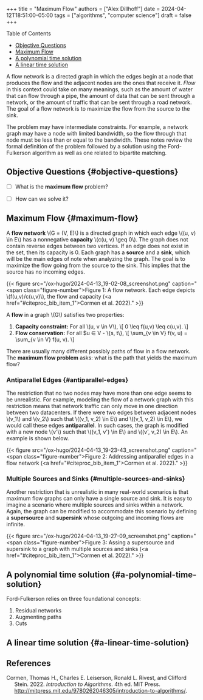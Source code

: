 +++
title = "Maximum Flow"
authors = ["Alex Dillhoff"]
date = 2024-04-12T18:51:00-05:00
tags = ["algorithms", "computer science"]
draft = false
+++

<div class="ox-hugo-toc toc">

<div class="heading">Table of Contents</div>

- [Objective Questions](#objective-questions)
- [Maximum Flow](#maximum-flow)
- [A polynomial time solution](#a-polynomial-time-solution)
- [A linear time solution](#a-linear-time-solution)

</div>
<!--endtoc-->

A flow network is a directed graph in which the edges begin at a node that produces the flow and the adjacent nodes are the ones that receive it. _Flow_ in this context could take on many meanings, such as the amount of water that can flow through a pipe, the amount of data that can be sent through a network, or the amount of traffic that can be sent through a road network. The goal of a flow network is to maximize the flow from the source to the sink.

The problem may have intermediate constraints. For example, a network graph may have a node with limited bandwidth, so the flow through that node must be less than or equal to the bandwidth. These notes review the formal definition of the problem followed by a solution using the Ford-Fulkerson algorithm as well as one related to bipartite matching.


## Objective Questions {#objective-questions}

-   [ ] What is the **maximum flow** problem?
-   [ ] How can we solve it?


## Maximum Flow {#maximum-flow}

A **flow network** \\(G = (V, E)\\) is a directed graph in which each edge \\((u, v) \in E\\) has a nonnegative **capacity** \\(c(u, v) \geq 0\\). The graph does not contain reverse edges between two vertices. If an edge does not exist in the set, then its capacity is 0. Each graph has a **source** and a **sink**, which will be the main edges of note when analyzing the graph. The goal is to maximize the flow going from the source to the sink. This implies that the source has no incoming edges.

{{< figure src="/ox-hugo/2024-04-13_19-02-08_screenshot.png" caption="<span class=\"figure-number\">Figure 1: </span>A flow network. Each edge depicts \\(f(u,v)/c(u,v)\\), the flow and capacity (<a href=\"#citeproc_bib_item_1\">Cormen et al. 2022</a>)." >}}

A **flow** in a graph \\(G\\) satisfies two properties:

1.  **Capacity constraint:** For all \\(u, v \in V\\),
    \\[
       0 \leq f(u,v) \leq c(u,v).
       \\]
2.  **Flow conservation:** For all $u &isin; V - \\{s, t\\},
    \\[
       \sum\_{v \in V} f(v, u) = \sum\_{v \in V} f(u, v).
       \\]

There are usually many different possibly paths of flow in a flow network. The **maximum flow problem** asks: what is the path that yields the maximum flow?


### Antiparallel Edges {#antiparallel-edges}

The restriction that no two nodes may have more than one edge seems to be unrealistic. For example, modeling the flow of a network graph with this restriction means that network traffic can only move in one direction between two datacenters. If there were two edges between adjacent nodes \\(v\_1\\) and \\(v\_2\\) such that \\((v\_1, v\_2) \in E\\) and \\((v\_1, v\_2) \in E\\), we would call these edges **antiparallel**. In such cases, the graph is modified with a new node \\(v'\\) such that \\((v\_1, v') \in E\\) and \\((v', v\_2) \in E\\). An example is shown below.

{{< figure src="/ox-hugo/2024-04-13_19-23-43_screenshot.png" caption="<span class=\"figure-number\">Figure 2: </span>Addressing antiparallel edges in a flow network (<a href=\"#citeproc_bib_item_1\">Cormen et al. 2022</a>)." >}}


### Multiple Sources and Sinks {#multiple-sources-and-sinks}

Another restriction that is unrealistic in many real-world scenarios is that maximum flow graphs can only have a single source and sink. It is easy to imagine a scenario where multiple sources and sinks within a network. Again, the graph can be modified to accommodate this scenario by defining a **supersource** and **supersink** whose outgoing and incoming flows are infinite.

{{< figure src="/ox-hugo/2024-04-13_19-27-09_screenshot.png" caption="<span class=\"figure-number\">Figure 3: </span>Assing a supersource and supersink to a graph with multiple sources and sinks (<a href=\"#citeproc_bib_item_1\">Cormen et al. 2022</a>)." >}}


## A polynomial time solution {#a-polynomial-time-solution}

Ford-Fulkerson relies on three foundational concepts:

1.  Residual networks
2.  Augmenting paths
3.  Cuts


## A linear time solution {#a-linear-time-solution}

## References

<style>.csl-entry{text-indent: -1.5em; margin-left: 1.5em;}</style><div class="csl-bib-body">
  <div class="csl-entry"><a id="citeproc_bib_item_1"></a>Cormen, Thomas H., Charles E. Leiserson, Ronald L. Rivest, and Clifford Stein. 2022. <i>Introduction to Algorithms</i>. 4th ed. MIT Press. <a href="http://mitpress.mit.edu/9780262046305/introduction-to-algorithms/">http://mitpress.mit.edu/9780262046305/introduction-to-algorithms/</a>.</div>
</div>
